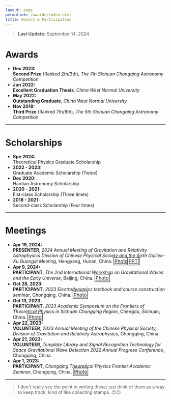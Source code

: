 ```yaml
---
layout: page
permalink: /awards/index.html
title: Honors & Participation
---
```


> **Last Update:** September 14, 2024

# Awards

-  **Dec 2023:**  
  **Second Prize** (Ranked 2th/3th),  *The 7th Sichuan Chongqing Astronomy Competition*
-  **Jun 2022:**  
  **Excellent Graduation Thesis**, *China West Normal University*
-  **May 2022:**  
  **Outstanding Graduate**, *China West Normal University*
-  **Nov 2018:**  
  **Third Prize** (Ranked 7th/8th),  *The 5th Sichuan Chongqing Astronomy Competition* 

---

# Scholarships

-  **Spe 2024:**  
  Theoretical Physics Graduate Scholarship  
-  **2022 - 2023:**  
  Graduate Academic Scholarship (Twice)  
-  **Dec 2020:**  
  Haotian Astronomy Scholarship  
-  **2020 - 2021:**  
  Fist-class Scholarship (Three times)  
-  **2018 - 2021:**  
  Second-class Scholarship (Four times) 

---

# Meetings

-  **Apr 19, 2024:**   
  **PRESENTER**, *2024 Annual Meeting of Gravitation  and Relativity Astrophysics Division of Chinese Physical Society and the Sixth Galileo-Xu Guangqi Meeting*, Hengyang, Hunan, China. <span style="font-size: 15px;border: 0.8px solid black; padding: 2px; position: relative;">[Photo](https://wujie3375.github.io\images\meeting\240419.jpg)<span style="font-size: 15px;border: 0.8px solid black; padding: 2px; position: relative;">[PPT](https://wujie3375.github.io\images\meeting\240419.pdf)</span>  
-  **Apr 9, 2024:**   
  **PARTICIPANT**, *The 2nd International Workshop on Gravitational Waves and the Early Universe*, Beijing, China.  <span style="font-size: 15px;border: 0.8px solid black; padding: 2px; position: relative;">[Photo](https://wujie3375.github.io\images\meeting\240409.jpg)</span>
-  **Oct 28, 2023:**  
  **PARTICIPANT**, *2023 Electrodynamics textbook and course construction seminar*, Chongqing, China. <span style="font-size: 15px;border: 0.8px solid black; padding: 2px; position: relative;">[Photo](https://wujie3375.github.io\images\meeting\231028.jpg)</span> 
-  **Oct 13, 2023:**  
  **PARTICIPANT**, *2023 Academic Symposium on the Frontiers of Theoretical Physics in Sichuan Chongqing Region*, Chengdu, Sichuan, China. <span style="font-size: 15px;border: 0.8px solid black; padding: 2px; position: relative;">[Photo](https://wujie3375.github.io\images\meeting\231013.jpg)</span>  
-  **Apr 22, 2023:**  
  **VOLUNTEER**, *2023 Annual Meeting of the Chinese Physical Society, Division of Gravitation  and Relativity Astrophysics*, Chongqing, China. 
-  **Apr 21, 2023:**  
  **VOLUNTEER**, *Template Library and Signal Recognition Technology for Space Gravitational Wave Detection 2022 Annual Progress Conference*, Chongqing, China.   
-  **Apr 1, 2023:**   
  **PARTICIPANT**, *Chongqing Theoretical Physics Frontier Academic Seminar*, Chongqing, China. <span style="font-size: 15px;border: 0.8px solid black; padding: 2px; position: relative;">[Photo](https://wujie3375.github.io\images\meeting\230401.jpg)</span>

---

> I don't really see the point in writing these; just think of them as a way to keep track, kind of like collecting stamps. 😉😉
